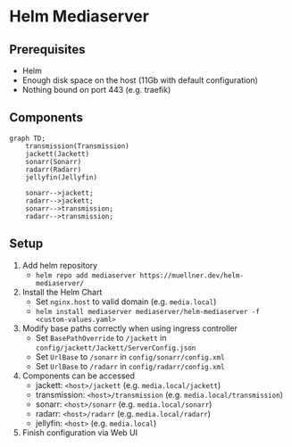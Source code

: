 # Helm Mediaserver

## Prerequisites

- Helm
- Enough disk space on the host (11Gb with default configuration)
- Nothing bound on port 443 (e.g. traefik)

## Components

```mermaid
graph TD;
    transmission(Transmission)
    jackett(Jackett)
    sonarr(Sonarr)
    radarr(Radarr)
    jellyfin(Jellyfin)

    sonarr-->jackett;
    radarr-->jackett;
    sonarr-->transmission;
    radarr-->transmission;
```

## Setup

1. Add helm repository
    - `helm repo add mediaserver https://muellner.dev/helm-mediaserver/`
2. Install the Helm Chart
    - Set `nginx.host` to valid domain (e.g. `media.local`)
    - `helm install mediaserver mediaserver/helm-mediaserver -f <custom-values.yaml>`
3. Modify base paths correctly when using ingress controller
    - Set `BasePathOverride` to `/jackett` in `config/jackett/Jackett/ServerConfig.json`
    - Set `UrlBase` to `/sonarr` in `config/sonarr/config.xml`
    - Set `UrlBase` to `/radarr` in `config/radarr/config.xml`
4. Components can be accessed
    - jackett: `<host>/jackett` (e.g. `media.local/jackett`)
    - transmission: `<host>/transmission` (e.g. `media.local/transmission`)
    - sonarr: `<host>/sonarr` (e.g. `media.local/sonarr`)
    - radarr: `<host>/radarr` (e.g. `media.local/radarr`)
    - jellyfin: `<host>` (e.g. `media.local`)
5. Finish configuration via Web UI